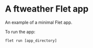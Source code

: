 # A ftweather Flet app

An example of a minimal Flet app.

To run the app:

```
flet run [app_directory]
```